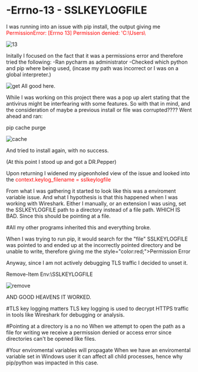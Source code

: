 # -Errno-13 - SSLKEYLOGFILE

I was running into an issue with pip install, the output giving me <span style="color:red;">PermissionError: [Errno 13] Permission denied: 'C:\\Users\\</span>

![13](https://github.com/user-attachments/assets/207e4daf-d501-4788-be9e-f5413e48aa6b)

Initally I focused on the fact that it was a permissions error and therefore tried the following:
-Ran pycharm as administrator 
-Checked which python and pip where being used, (incase my path was incorrect or I was on a global interpreter.)

![get](https://github.com/user-attachments/assets/62eab7bb-a412-4c7a-9fc4-05cef92882bc)
All good here.

While I was working on this project there was a pop up alert stating that the antivirus might be interfearing with some features.
So with that in mind, and the consideration of maybe a previous install or file was corrupted???? Went ahead and ran:

  pip cache purge

![cache](https://github.com/user-attachments/assets/349be981-0a17-4de9-a22b-751556a2b717)

And tried to install again, with no success. 

(At this point I stood up and got a DR.Pepper)

Upon returning I widened my pigeonholed view of the issue and looked into the <span style="color:red;">context.keylog_filename = sslkeylogfile</span>

From what I was gathering it started to look like this was a enviroment variable issue. And what I hypothesis is that this happened when I was working with Wireshark. Either I manually, or an extension I was using, set the SSLKEYLOGFILE path to a directory instead of a file path. WHICH IS BAD. Since this should be pointing at a file. 

#All my other programs inherited this and everything broke.

When I was trying to run pip, it would search for the "file" SSLKEYLOGFILE was pointed to and ended up at the incorrectly pointed directory and be unable to write, therefore giving me the style="color:red;">Permission Error</span>

Anyway, since I am not actively debugging TLS traffic I decided to unset it. 

 Remove-Item Env:\SSLKEYLOGFILE

![remove](https://github.com/user-attachments/assets/60eef612-abbb-4a19-9485-dd165863dac5)

AND GOOD HEAVENS IT WORKED. 


#TLS key logging matters
TLS key logging is used to decrypt HTTPS traffic in tools like Wireshark for debugging or analysis.

#Pointing at a directory is a no no
When we attempt to open the path as a file for writing we receive a permission denied or access error since directories can't be opened like files. 

#Your enviromental variables will propagate
When we have an enviromental variable set in Windows user it can affect all child processes, hence why pip/python was impacted in this case.

